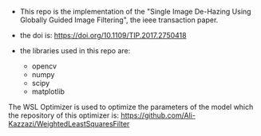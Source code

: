 - This repo is the implementation of the "Single Image De-Hazing Using Globally Guided Image Filtering", the ieee transaction paper.

- the doi is: https://doi.org/10.1109/TIP.2017.2750418

- the libraries used in this repo are:
    - opencv
    - numpy
    - scipy
    - matplotlib

The WSL Optimizer is used to optimize the parameters of the model which the repository of this optimizer is: https://github.com/Ali-Kazzazi/WeightedLeastSquaresFilter


